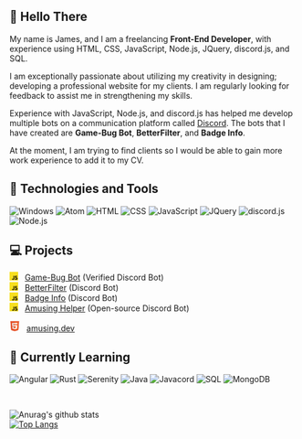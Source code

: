 ## 👋 Hello There

My name is James, and I am a freelancing **Front-End Developer**, with experience using HTML, CSS, JavaScript, Node.js, JQuery, discord.js, and SQL.

I am exceptionally passionate about utilizing my creativity in designing; developing a professional website for my clients. I am regularly looking for feedback to assist me in strengthening my skills.

Experience with JavaScript, Node.js, and discord.js has helped me develop multiple bots on a communication platform called [Discord](https://discord.com/). The bots that I have created are **Game-Bug Bot**, **BetterFilter**, and **Badge Info**.

At the moment, I am trying to find clients so I would be able to gain more work experience to add it to my CV.

## 🔧 Technologies and Tools

<img src="https://img.shields.io/badge/OS-Windows-blue" alt="Windows"> <img src="https://img.shields.io/badge/Editor-Atom-green" alt="Atom"> <img src="https://img.shields.io/badge/Code-HTML-red" alt="HTML"> <img src="https://img.shields.io/badge/Code-CSS-blue" alt="CSS"> <img src="https://img.shields.io/badge/Code-JavaScript-yellow" alt="JavaScript"> <img src="https://img.shields.io/badge/Library-JQuery-yellow" alt="JQuery"> <img src="https://img.shields.io/badge/Library-discord.js-yellow" alt="discord.js"> <img src="https://img.shields.io/badge/Runtime-Node.js-green" alt="Node.js">

## 💻 Projects

<img src="https://github.com/AmusingDev/AmusingDev/blob/main/images/js.png?raw=true" width="15px" height="15px" alt="js-icon"> &nbsp; [Game-Bug Bot](https://github.com/AmusingDev/Game-Bug-Bot) (Verified Discord Bot) <br>
<img src="https://github.com/AmusingDev/AmusingDev/blob/main/images/js.png?raw=true" width="15px" height="15px" alt="js-icon"> &nbsp; [BetterFilter](https://github.com/AmusingDev/BetterFilter) (Discord Bot) <br>
<img src="https://github.com/AmusingDev/AmusingDev/blob/main/images/js.png?raw=true" width="15px" height="15px" alt="js-icon"> &nbsp; [Badge Info](https://github.com/AmusingDev/Badge-Info) (Discord Bot) <br>
<img src="https://github.com/AmusingDev/AmusingDev/blob/main/images/js.png?raw=true" width="15px" height="15px" alt="js-icon"> &nbsp; [Amusing Helper](https://github.com/AmusingDev/Amusing-Helper) (Open-source Discord Bot)

<img src="https://github.com/AmusingDev/AmusingDev/blob/main/images/html.png?raw=true" width="18px" height="18px" alt="js-icon"> &nbsp; [amusing.dev](https://amusing.dev)

## 📖 Currently Learning

<img src="https://img.shields.io/badge/Framework-Angular-red" alt="Angular"> <img src="https://img.shields.io/badge/Code-Rust-brown" alt="Rust"> <img src="https://img.shields.io/badge/Library-Serenity-brown" alt="Serenity"> <img src="https://img.shields.io/badge/Code-Java-orange" alt="Java"> <img src="https://img.shields.io/badge/Library-Javacord-orange" alt="Javacord"> <img src="https://img.shields.io/badge/Code-SQL-blue" alt="SQL"> <img src="https://img.shields.io/badge/Database-MongoDB-green" alt="MongoDB">

<br>

![Anurag's github stats](https://github-readme-stats.vercel.app/api?username=amusingdev&show_icons=true&theme=dark&hide_border=true&count_private=true)
<br>
[![Top Langs](https://github-readme-stats.vercel.app/api/top-langs/?username=amusingdev&theme=dark&layout=default&hide_border=true&card_width=475px)](https://github.com/amusingdev)
